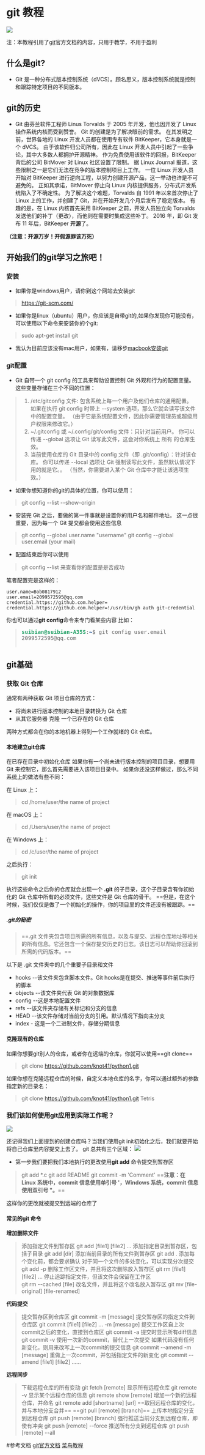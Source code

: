 # git 教程
![](https://git-scm.com/images/logo@2x.png)

注：本教程引用了[git](https://git-scm.com/)官方文档的内容，只用于教学，不用于盈利

## 什么是git?
+ Git 是一种分布式版本控制系统（dVCS）。顾名思义，版本控制系统就是控制和跟踪特定项目的不同版本。
## git的历史
+ Git 由芬兰软件工程师 Linus Torvalds 于 2005 年开发，他也因开发了 Linux 操作系统内核而受到赞誉。 Git 的创建是为了解决眼前的需求。 在其发明之前，世界各地的 Linux 开发人员都在使用专有软件 BitKeeper，它本身就是一个 dVCS。 由于该软件归公司所有，因此在 Linux 开发人员中引起了一些争论，其中大多数人都拥护开源精神。 作为免费使用该软件的回报，BitKeeper 背后的公司 BitMover 对 Linux 社区设置了限制。 据 Linux Journal 报道，这些限制之一是它们无法在竞争的版本控制项目上工作。 一位 Linux 开发人员开始对 BitKeeper 进行逆向工程，以努力创建开源产品，这一举动也许是不可避免的。 正如其承诺，BitMover 停止向 Linux 内核提供服务，分布式开发系统陷入了不确定性。 为了解决这个难题，Torvalds 自 1991 年以来首次停止了 Linux 上的工作，并创建了 Git，并在开始开发几个月后发布了稳定版本。 有趣的是，在 Linux 内核首先采用 BitKeeper 之前，开发人员独立向 Torvalds 发送他们的补丁（更改），而他则在需要时集成这些补丁。 2016 年，即 Git 发布 11 年后，BitKeeper **开源**了。

**（注意：开源万岁！开假源罪该万死）**

## 开始我们的git学习之旅吧！
### 安装
+ 如果你是windows用户，请你到这个网站去安装git
> https://git-scm.com/
+ 如果你是linux（ubuntu）用户，你应该是自带git的,如果你发现你可能没有，可以使用以下命令来安装你的个git:
> sudo apt-get install git
+ 我认为目前应该没有mac用户，如果有，请移步[macbook安装git](https://www.atlassian.com/git/tutorials/install-git)
### git配置
+ Git 自带一个 git config 的工具来帮助设置控制 Git 外观和行为的配置变量。 这些变量存储在三个不同的位置：
>1. /etc/gitconfig 文件: 包含系统上每一个用户及他们仓库的通用配置。 如果在执行 git config 时带上 --system 选项，那么它就会读写该文件中的配置变量。 （由于它是系统配置文件，因此你需要管理员或超级用户权限来修改它。）
>2. ~/.gitconfig 或 ~/.config/git/config 文件：只针对当前用户。 你可以传递 --global 选项让 Git 读写此文件，这会对你系统上 所有 的仓库生效。
>3. 当前使用仓库的 Git 目录中的 config 文件（即 .git/config）：针对该仓库。 你可以传递 --local 选项让 Git 强制读写此文件，虽然默认情况下用的就是它。。 （当然，你需要进入某个 Git 仓库中才能让该选项生效。）
+ 如果你想知道你的git的具体的位置，你可以使用：
> git config --list --show-origin
+ 安装完 Git 之后，要做的第一件事就是设置你的用户名和邮件地址。 这一点很重要，因为每一个 Git 提交都会使用这些信息
>git config --global user.name "username"
>git config --global user.email (your mail)
+ 配置结束后你可以使用
>git config --list 
来查看你的配置是是否成功

笔者配置完是这样的：
```shell
user.name=Bob0817912
user.email=2099572595@qq.com
credential.https://github.com.helper=
credential.https://github.com.helper=!/usr/bin/gh auth git-credential

```
你也可以通过**git config**命令来专门看某些内容
比如：
><pre><font color="#26A269"><b>suibian@suibian-A35S</b></font>:<font color="#12488B"><b>~</b></font>$ git config user.email
>2099572595@qq.com
</pre>

## git基础
### 获取 Git 仓库
通常有两种获取 Git 项目仓库的方式：
* 将尚未进行版本控制的本地目录转换为 Git 仓库
* 从其它服务器 克隆 一个已存在的 Git 仓库

两种方式都会在你的本地机器上得到一个工作就绪的 Git 仓库。
#### 本地建立git仓库
在已存在目录中初始化仓库
如果你有一个尚未进行版本控制的项目目录，想要用 Git 来控制它，那么首先需要进入该项目目录中。 如果你还没这样做过，那么不同系统上的做法有些不同：

在 Linux 上：
> cd /home/user/the name of project

在 macOS 上：
>cd /Users/user/the name of project

在 Windows 上：
>cd /c/user/the name of project

之后执行：
>git init

执行这些命令之后你的仓库就会出现一个 **.git** 的子目录，这个子目录含有你初始化的 Git 仓库中所有的必须文件，这些文件是 Git 仓库的骨干。 ==但是，在这个时候，我们仅仅是做了一个初始化的操作，你的项目里的文件还没有被跟踪。==
##### .git的秘密
>==.git 文件夹包含项目所需的所有信息，以及与提交、远程仓库地址等相关的所有信息。它还包含一个保存提交历史的日志。该日志可以帮助你回滚到所需的代码版本。==

以下是 .git 文件夹中的几个重要子目录和文件
+ hooks  --该文件夹包含脚本文件。Git hooks是在提交、推送等事件前后执行的脚本
+ objects --该文件夹代表 Git 的对象数据库
+ config --这是本地配置文件
+ refs --该文件夹存储有关标记和分支的信息
+ HEAD --该文件存储对当前分支的引用。默认情况下指向主分支
+ index - 这是一个二进制文件，存储分期信息
#### 克隆现有的仓库
如果你想要git别人的仓库，或者你在远端的仓库，你就可以使用==git clone==
> git clone https://github.com/knot41/python1.git

如果你想在克隆远程仓库的时候，自定义本地仓库的名字，你可以通过额外的参数指定新的目录名：

> git clone https://github.com/knot41/python1.git Tetris

### 我们该如何使用git应用到实际工作呢？
![](https://techcommunity.microsoft.com/t5/image/serverpage/image-id/515744i1FBD444896ED1DAE/image-size/large?v=v2&px=999)

还记得我们上面提到的创建仓库吗？当我们使用git init初始化之后，我们就要开始将自己仓库里内容提交上去了。
git 总共有三个区域：
![](https://miro.medium.com/v2/resize:fit:1372/format:webp/1*diRLm1S5hkVoh5qeArND0Q.png)
+ 第一步我们要把我们本地执行的更改使用**git add** 命令提交到暂存区
> git add *.c
> git add README
> git commit -m 'Comment'
==**注意：在 Linux 系统中，commit 信息使用单引号 '，Windows 系统，commit 信息使用双引号 "。**==

这样你的更改就被提交到远端的仓库了
#### 常见的git 命令
**增加删除文件**
> 添加指定文件到暂存区
    git add [file1] [file2] ...
添加指定目录到暂存区，包括子目录
    git add [dir]
添加当前目录的所有文件到暂存区
    git add .
添加每个变化前，都会要求确认
对于同一个文件的多处变化，可以实现分次提交
    git add -p
删除工作区文件，并且将这次删除放入暂存区
    git rm [file1] [file2] ...
停止追踪指定文件，但该文件会保留在工作区    
    git rm --cached [file]
改名文件，并且将这个改名放入暂存区
    git mv [file-original] [file-renamed]

**代码提交**
> 提交暂存区到仓库区
git commit -m [message]
提交暂存区的指定文件到仓库区
git commit [file1] [file2] ... -m [message]
提交工作区自上次commit之后的变化，直接到仓库区
git commit -a
提交时显示所有diff信息
git commit -v
使用一次新的commit，替代上一次提交
如果代码没有任何新变化，则用来改写上一次commit的提交信息
git commit --amend -m [message]
重做上一次commit，并包括指定文件的新变化
git commit --amend [file1] [file2] ……

**远程同步**
>下载远程仓库的所有变动
git fetch [remote]
显示所有远程仓库
git remote -v
显示某个远程仓库的信息
git remote show [remote]
增加一个新的远程仓库，并命名
git remote add [shortname] [url]
==取回远程仓库的变化，并与本地分支合并==
==git pull [remote] [branch]==
上传本地指定分支到远程仓库
git push [remote] [branch]
强行推送当前分支到远程仓库，即使有冲突
git push [remote] --force
推送所有分支到远程仓库
git push [remote] --all

#参考文档
[git官方文档](https://git-scm.com/)
[菜鸟教程](https://www.runoob.com/git/git-tutorial.html)
